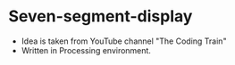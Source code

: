 # Seven-segment-display

* Idea is taken from YouTube channel "The Coding Train"
* Written in Processing environment.
